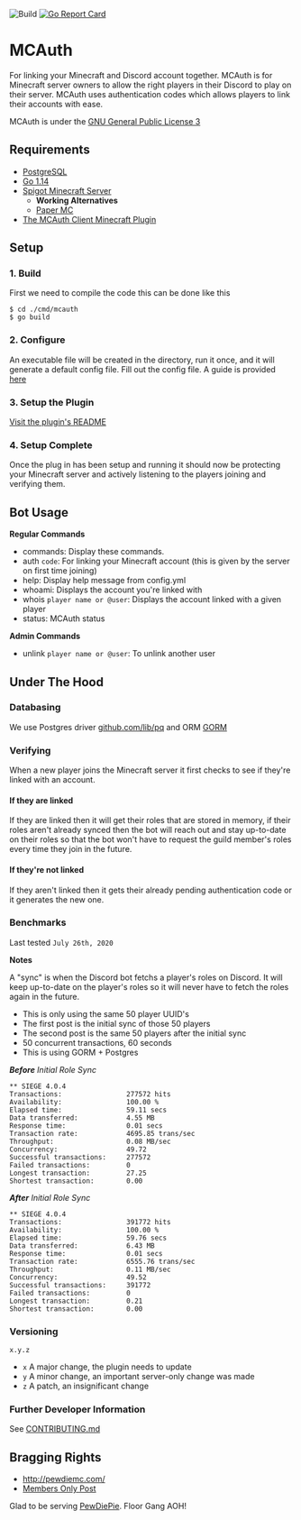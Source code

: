 ![Build](https://github.com/dhghf/mcauth/workflows/Build/badge.svg?branch=production)
[![Go Report Card](https://goreportcard.com/badge/github.com/dhghf/mcauth)](https://goreportcard.com/report/github.com/dhghf/mcauth)

# MCAuth
For linking your Minecraft and Discord account together. MCAuth is for 
Minecraft server owners to allow the right players in their Discord to play on
their server. MCAuth uses authentication codes which allows players to link 
their accounts with ease.

MCAuth is under the [GNU General Public License 3](./LICENSE)

## Requirements
 * [PostgreSQL](https://www.postgresql.org/)
 * [Go 1.14](https://golang.org/)
 * [Spigot Minecraft Server](https://www.spigotmc.org/)
   * **Working Alternatives**
   * [Paper MC](https://papermc.io/)
 * [The MCAuth Client Minecraft Plugin](https://github.com/dhghf/mcauth-client)


## Setup

### 1. Build
First we need to compile the code this can be done like this
```
$ cd ./cmd/mcauth
$ go build
```

### 2. Configure
An executable file will be created in the directory, run it once, and it will 
generate a default config file. Fill out the config file. A guide is provided 
[here](./docs/extra/Configuration.md)

### 3. Setup the Plugin
[Visit the plugin's README](https://github.com/dhghf/mcauth-client/blob/master/README.md)

### 4. Setup Complete
Once the plug in has been setup and running it should now be protecting your
Minecraft server and actively listening to the players joining and verifying
them.

## Bot Usage
__Regular Commands__

 * commands: Display these commands.
 * auth `code`: For linking your Minecraft account (this is given by the server on first time joining)
 * help: Display help message from config.yml
 * whoami: Displays the account you're linked with
 * whois `player name or @user`: Displays the account linked with a given player
 * status: MCAuth status

__Admin Commands__
 * unlink `player name or @user`: To unlink another user

## Under The Hood

### Databasing
We use Postgres driver [github.com/lib/pq](https://github.com/lib/pq) and ORM
[GORM](https://gorm.io)

### Verifying
When a new player joins the Minecraft server it first checks to see if they're
linked with an account.

#### If they are linked
If they are linked then it will get their roles that are stored in memory, if
their roles aren't already synced then the bot will reach out and stay
up-to-date on their roles so that the bot won't have to request the guild
member's roles every time they join in the future.


#### If they're not linked
If they aren't linked then it gets their already pending authentication code
or it generates the new one.

### Benchmarks
Last tested `July 26th, 2020`

__Notes__

A "sync" is when the Discord bot fetchs a player's roles on Discord. It will
keep up-to-date on the player's roles so it will never have to fetch the roles
again in the future.
 * This is only using the same 50 player UUID's
 * The first post is the initial sync of those 50 players
 * The second post is the same 50 players after the initial sync
 * 50 concurrent transactions, 60 seconds
 * This is using GORM + Postgres

***Before** Initial Role Sync*
```
** SIEGE 4.0.4
Transactions:                277572 hits
Availability:                100.00 %
Elapsed time:                59.11 secs
Data transferred:            4.55 MB
Response time:               0.01 secs
Transaction rate:            4695.85 trans/sec
Throughput:                  0.08 MB/sec
Concurrency:                 49.72
Successful transactions:     277572
Failed transactions:         0
Longest transaction:         27.25
Shortest transaction:        0.00
```

***After** Initial Role Sync*
```
** SIEGE 4.0.4
Transactions:                391772 hits
Availability:                100.00 %
Elapsed time:                59.76 secs
Data transferred:            6.43 MB
Response time:               0.01 secs
Transaction rate:            6555.76 trans/sec
Throughput:                  0.11 MB/sec
Concurrency:                 49.52
Successful transactions:     391772
Failed transactions:         0
Longest transaction:         0.21
Shortest transaction:        0.00
```

### Versioning
`x.y.z`
 - `x` A major change, the plugin needs to update
 - `y` A minor change, an important server-only change was made
 - `z` A patch, an insignificant change

### Further Developer Information
See [CONTRIBUTING.md](./CONTRIBUTING.md)

## Bragging Rights
 * http://pewdiemc.com/
 * [Members Only Post](https://www.youtube.com/post/UgzspFhgKPuA9jw9LZZ4AaABCQ)

Glad to be serving [PewDiePie](https://youtube.com/pewdiepie). Floor Gang AOH!
